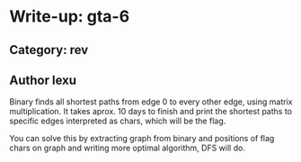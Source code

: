 # Write-up: gta-6

## Category: rev

## Author lexu

Binary finds all shortest paths from edge 0 to every other edge, using matrix multiplication. It takes aprox. 10 days to finish and print the shortest paths to specific edges interpreted as chars, which will be the flag.

You can solve this by extracting graph from binary and positions of flag chars on graph and writing more optimal algorithm, DFS will do.
